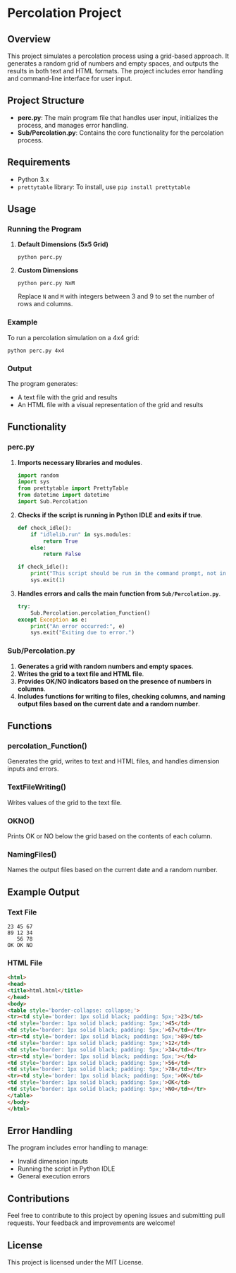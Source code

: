 # Percolation Project

## Overview
This project simulates a percolation process using a grid-based approach. It generates a random grid of numbers and empty spaces, and outputs the results in both text and HTML formats. The project includes error handling and command-line interface for user input.

## Project Structure

- **perc.py**: The main program file that handles user input, initializes the process, and manages error handling.
- **Sub/Percolation.py**: Contains the core functionality for the percolation process.

## Requirements

- Python 3.x
- `prettytable` library: To install, use `pip install prettytable`

## Usage

### Running the Program

1. **Default Dimensions (5x5 Grid)**
   ```
   python perc.py
   ```

2. **Custom Dimensions**
   ```
   python perc.py NxM
   ```
   Replace `N` and `M` with integers between 3 and 9 to set the number of rows and columns.

### Example
To run a percolation simulation on a 4x4 grid:
```
python perc.py 4x4
```

### Output
The program generates:
- A text file with the grid and results
- An HTML file with a visual representation of the grid and results

## Functionality

### perc.py

1. **Imports necessary libraries and modules**.
   ```python
   import random
   import sys
   from prettytable import PrettyTable
   from datetime import datetime
   import Sub.Percolation
   ```

2. **Checks if the script is running in Python IDLE and exits if true**.
   ```python
   def check_idle():
       if "idlelib.run" in sys.modules:
           return True
       else:
           return False

   if check_idle():
       print("This script should be run in the command prompt, not in Python IDLE.")
       sys.exit(1)
   ```

3. **Handles errors and calls the main function from `Sub/Percolation.py`**.
   ```python
   try:
       Sub.Percolation.percolation_Function()
   except Exception as e:
       print("An error occurred:", e)
       sys.exit("Exiting due to error.")
   ```

### Sub/Percolation.py

1. **Generates a grid with random numbers and empty spaces**.
2. **Writes the grid to a text file and HTML file**.
3. **Provides OK/NO indicators based on the presence of numbers in columns**.
4. **Includes functions for writing to files, checking columns, and naming output files based on the current date and a random number**.

## Functions

### percolation_Function()
Generates the grid, writes to text and HTML files, and handles dimension inputs and errors.

### TextFileWriting()
Writes values of the grid to the text file.

### OKNO()
Prints OK or NO below the grid based on the contents of each column.

### NamingFiles()
Names the output files based on the current date and a random number.

## Example Output

### Text File
```
23 45 67
89 12 34
   56 78
OK OK NO
```

### HTML File
```html
<html>
<head>
<title>html.html</title>
</head>
<body>
<table style='border-collapse: collapse;'>
<tr><td style='border: 1px solid black; padding: 5px;'>23</td>
<td style='border: 1px solid black; padding: 5px;'>45</td>
<td style='border: 1px solid black; padding: 5px;'>67</td></tr>
<tr><td style='border: 1px solid black; padding: 5px;'>89</td>
<td style='border: 1px solid black; padding: 5px;'>12</td>
<td style='border: 1px solid black; padding: 5px;'>34</td></tr>
<tr><td style='border: 1px solid black; padding: 5px;'></td>
<td style='border: 1px solid black; padding: 5px;'>56</td>
<td style='border: 1px solid black; padding: 5px;'>78</td></tr>
<tr><td style='border: 1px solid black; padding: 5px;'>OK</td>
<td style='border: 1px solid black; padding: 5px;'>OK</td>
<td style='border: 1px solid black; padding: 5px;'>NO</td></tr>
</table>
</body>
</html>
```

## Error Handling

The program includes error handling to manage:
- Invalid dimension inputs
- Running the script in Python IDLE
- General execution errors

## Contributions

Feel free to contribute to this project by opening issues and submitting pull requests. Your feedback and improvements are welcome!

## License

This project is licensed under the MIT License.
